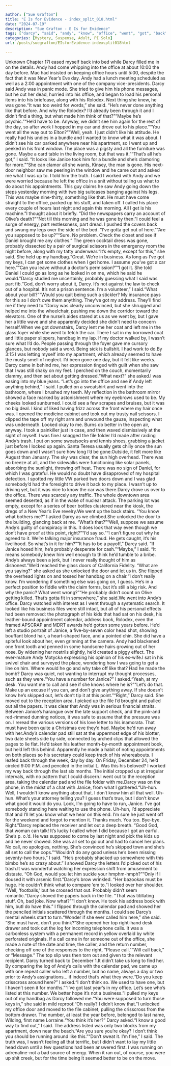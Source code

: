 ```yaml
---

author: ["Sue Grafton"]
title: "E Is for Evidence - index_split_018.html"
date: "2024-07-19"
description: "Sue Grafton - E Is for Evidence"
tags: ["darcy", "said", "andy", "know", "office", "went", "got", "back", "like", "see", "let", "call", "day", "well", "one", "think", "janice", "get", "left", "could", "probably", "file", "year", "appointment", "anything"]
categories: [Mystery, Suspense, Adult, PI Solo]
url: /posts/suegrafton/EIsforEvidence-indexsplit018html

---
```



Unknown
Chapter 17I eased myself back into bed while Darcy filled me in on the details. Andy had come whipping into the office at about 10:00 the day before. Mac had insisted on keeping office hours until 5:00, despite the fact that it was New Year’s Eve day. Andy had a lunch meeting scheduled as well as a 2:00 appointment with one of the company vice-presidents. Darcy said Andy was in panic mode. She tried to give him his phone messages, but he cut her dead, hurried into his office, and began to load his personal items into his briefcase, along with his Rolodex. Next thing she knew, he was gone.“It was too weird for words,” she said. “He’s never done anything like that before. And why the Rolodex? I’d already been through it and I didn’t find a thing, but what made him think of that?”“Maybe he’s psychic.”“He’d have to be. Anyway, we didn’t see him again for the rest of the day, so after work I hopped in my car and drove out to his place.”“You went all the way out to Elton?”“Well, yeah. I just didn’t like his attitude. He really had his undies in a bundle and I wanted to know what it was about. I didn’t see his car parked anywhere near his apartment, so I went up and peeked in his front window. The place was a pigsty and all the furniture was gone. Maybe a card table in the living room, but that was it.”“That’s all he’s got,” I said. “It looks like Janice took him for a bundle and she’s clamoring for more.”“She can clamor all she wants, Kinsey, the man is gone. His next-door neighbor saw me peering in the window and he came out and asked me what I was up to. I told him the truth. I said I worked with Andy and we were worried because he left the office in a snit without telling us what to do about his appointments. This guy claims he saw Andy going down the steps yesterday morning with two big suitcases banging against his legs. This was maybe nine-thirty, something like that. He must have come straight to the office, packed up his stuff, and taken off. I called his place every couple of hours last night and again this morning. All I get is his machine.”I thought about it briefly. “Did the newspapers carry an account of Olive’s death?”“Not till this morning and he was gone by then.”I could feel a surge of energy, part restlessness, part dread. I pushed the covers back and swung my legs over the side of the bed. “I’ve gotta get out of here.”“Are you supposed to be up?”“Sure. No problem. Check the closet and see if Daniel brought me any clothes.” The green cocktail dress was gone, probably dissected by a pair of surgical scissors in the emergency room the night before, along with my tatty underwear.“It’s empty, except for this,” she said. She held up my handbag.“Great. We’re in business. As long as I’ve got my keys, I can get some clothes when I get home. I assume you’ve got a car here.”“Can you leave without a doctor’s permission?”“I got it. She told Daniel I could go as long as he looked in on me, which he said he would.”Darcy studied me uncertainly, probably guessing what I said was part fib.“God, don’t worry about it, Darcy. It’s not against the law to check out of a hospital. It’s not a prison sentence. I’m a volunteer,” I said.“What about your bill?”“Would you quit being such a stickler? My insurance pays for this so I don’t owe them anything. They’ve got my address. They’ll find me if they need to.”Darcy was clearly unconvinced, but she shrugged and helped me into the wheelchair, pushing me down the corridor toward the elevators. One of the nurse’s aides stared at us as we went by, but I gave her a little wave and she apparently decided she didn’t need to concern herself.When we got downstairs, Darcy lent me her coat and left me in the glass foyer while she went to fetch the car. There I sat in my borrowed coat and little paper slippers, handbag in my lap. If my doctor walked by, I wasn’t sure what I’d do. People passing through the foyer gave me cursory glances, but nobody said a word. Being sick is bullshit. I had work to do.By 3:15 I was letting myself into my apartment, which already seemed to have the musty smell of neglect. I’d been gone one day, but it felt like weeks. Darcy came in behind me, her expression tinged with guilt when she saw that I was still shaky on my feet. I perched on the couch, momentarily clammy, and then set about getting dressed.“What next?” she asked.I was easing into my blue jeans. “Let’s go into the office and see if Andy left anything behind,” I said. I pulled on a sweatshirt and went into the bathroom, where I brushed my teeth. My reflection in the bathroom mirror showed a face marked by astonishment where my eyebrows used to be. My cheeks looked sunburned. I could see a few scrapes and bruises, but it was no big deal. I kind of liked having frizz across the front where my hair once was. I opened the medicine cabinet and took out my trusty nail scissors. I clipped the tape off my right arm and unwound the gauze, inspecting what was underneath. Looked okay to me. Burns do better in the open air, anyway. I took a painkiller just in case, and then waved dismissively at the sight of myself. I was fine.I snagged the file folder I’d made after raiding Andy’s trash. I put on some sweatsocks and tennis shoes, grabbing a jacket just before I locked up again. Santa Teresa usually gets chilly once the sun goes down and I wasn’t sure how long I’d be gone.Outside, it felt more like August than January. The sky was clear, the sun high overhead. There was no breeze at all, and the sidewalks were functioning like solar panels, absorbing the sunlight, throwing off heat. There was no sign of Daniel, for which I was grateful. He would no doubt have disapproved of my hospital defection. I spotted my little VW parked two doors down and I was glad somebody’d had the foresight to drive it back to my place. I wasn’t up to driving yet, but it was nice to know the car was there.Darcy drove us over to the office. There was scarcely any traffic. The whole downtown area seemed deserted, as if in the wake of nuclear attack. The parking lot was empty, except for a series of beer bottles clustered near the kiosk, the dregs of a New Year’s Eve revelry.We went up the back stairs. “You know what bothers me?” I asked Darcy as we climbed.She unlocked the door to the building, glancing back at me. “What’s that?”“Well, suppose we assume Andy’s guilty of conspiracy in this. It does look that way even though we don’t have proof at this point, right?”“I’d say so.”“I can’t figure out why he agreed to it. We’re talking major insurance fraud. He gets caught, it’s his livelihood. So what’s in it for him?”“It has to be a payoff,” Darcy said. “If Janice hosed him, he’s probably desperate for cash.”“Maybe,” I said. “It means somebody knew him well enough to think he’d tumble to a bribe. Andy’s always been a jerk, but I never really thought of him as dishonest.”We’d reached the glass doors of California Fidelity. “What are you saying?” she asked as she unlocked the door and let us in. She flipped the overhead lights on and tossed her handbag on a chair.“I don’t really know. I’m wondering if something else was going on, I guess. He’s in a perfect position to fiddle with the claim forms, but it’s still a big risk. And why the panic? What went wrong?”“He probably didn’t count on Olive getting killed. That’s gotta fit in somewhere,” she said.We went into Andy’s office. Darcy watched with interest as I went through a systematic search. It looked like his business files were still intact, but all of his personal effects had been removed: the photograph of his kids that had sat on his desk, his leather-bound appointment calendar, address book, Rolodex, even the framed APSCRAP and MDRT awards he’d gotten some years before. He’d left a studio portrait of Janice, a five-by-seven color head shot, showing bouffant blond hair, a heart-shaped face, and a pointed chin. She did have a spiteful look about her, even grinning at the camera. Andy had blackened one front tooth and penned in some handsome hairs growing out of her nose. By widening her nostrils slightly, he’d created a piggy effect. The ever-mature Andy Motycka expressing his opinion of his ex-wife.I sat in his swivel chair and surveyed the place, wondering how I was going to get a line on him. Where would he go and why take off like that? Had he made the bomb? Darcy was quiet, not wanting to interrupt my thought processes, such as they were.“You have a number for Janice?” I asked.“Yeah, at my desk. You want me to call and see if she knows where he is?”“Let’s do that. Make up an excuse if you can, and don’t give anything away. If she doesn’t know he’s skipped out, let’s don’t tip it at this point.”“Right,” Darcy said. She moved out to the reception area. I picked up the file I’d brought and pulled out all the papers. It was clear that Andy was in serious financial straits. Between Janice’s harangue over the late support check, and the pink-and red-rimmed dunning notices, it was safe to assume that the pressure was on. I reread the various versions of his love letter to his inamorata. That must have been quite a Christmas eve they’d had. Maybe he’d run away with her.Andy’s calendar pad still sat at the uppermost edge of his blotter, two date sheets side by side, connected by arched clips that allowed the pages to lie flat. He’d taken his leather month-by-month appointment book, but he’d left this behind. Apparently he made a habit of noting appointments on both places so his secretary could keep track of his whereabouts. I leafed back through the week, day by day. On Friday, December 24, he’d circled 9:00 P.M. and penciled in the initial L. Was this his beloved? I worked my way back through the last six months. The initial cropped up at irregular intervals, with no pattern that I could discern.I went out to the reception area, taking the calendar pad and the file folder with me.Darcy was on the phone, in the midst of a chat with Janice, from what I gathered.“Uh-hun. Well, I wouldn’t know anything about that. I don’t know him all that well. Uh-hun. What’s your attorney telling you? I guess that’s true, but I don’t know what good it would do you. Look, I’m going to have to run, Janice. I’ve got somebody standing here waiting to use the phone. Uh-hun, I’d appreciate that and I’ll let you know what we hear on this end. I’m sure he just went off for the weekend and forgot to mention it. Thanks much. You too. Bye-bye. Right.”Darcy replaced the receiver and let out a deep breath. “Good God, that woman can talk! It’s lucky I called when I did because I got an earful. She’s p. o.’d. He was supposed to come by last night and pick the kids up and he never showed. She was all set to go out and had to cancel her plans. No call, no apologies, nothing. She’s convinced he’s skipped town and she’s all set to call the cops.”“Wouldn’t do any good unless he’s been missing seventy-two hours,” I said. “He’s probably shacked up somewhere with this bimbo he’s so crazy about.” I showed Darcy the letters I’d picked out of his trash.It was wonderful watching her expression shift from amusement to distaste. “Oh God, would you let him suckle your hmphm-hmph?”“Only if I doused it with arsenic first.”Darcy’s brow wrinkled. “Her bazookas must be huge. He couldn’t think what to compare ’em to.”I looked over her shoulder. “Well, ‘footballs,’ but he crossed that out. Probably didn’t seem romantic.”Darcy shoved the papers back in the file. “That was titillating stuff. Oh, bad joke. Now what?”“I don’t know. He took his address book with him, butI do have this.” I flipped through the calendar pad and showed her the penciled initials scattered through the months. I could see Darcy’s mental wheels start to turn.“Wonder if she ever called him here,” she said. “She must have, don’t you think?”She opened her top right-hand desk drawer and took out the log for incoming telephone calls. It was a carbonless system with a permanent record in yellow overlaid by white perforated originals. If a call came in for someone out of the office, she made a note of the date and time, the caller, and the return number, checking off one of the responses to the right, “Please call,”“Will call back,” or “Message.” The top slip was then torn out and given to the relevant recipient. Darcy turned back to December 1.It didn’t take us long to find her. By comparing the log of Andy’s calls with the calendar pad, we came up with one repeat caller who left a number, but no name, always a day or two prior to Andy’s assignations... if indeed that’s what they were.“Do you keep crisscross around here?” I asked.“I don’t think so. We used to have one, but I haven’t seen it for months.”“I’ve got last year’s in my office. Let’s see who’s listed at this number. We better hope it’s not a business.”I pulled my keys out of my handbag as Darcy followed me.“You were supposed to turn those keys in,” she said in mild reproof.“Oh really? I didn’t know that.”I unlocked my office door and moved to the file cabinet, pulling the crisscross from the bottom drawer. The number, at least the year before, belonged to last name, Wilding, first name Lorraine.“You think it’s her?” Darcy asked.“I know a good way to find out,” I said. The address listed was only two blocks from my apartment, down near the beach.“Are you sure you’re okay? I don’t think you should be running around like this.”“Don’t sweat it. I’m fine,” I said. The truth was, I wasn’t feeling all that terrific, but I didn’t want to lay my little head down until a few questions had been answered first. I was running on adrenaline-not a bad source of energy. When it ran out, of course, you were up shit creek, but for the time being it seemed better to be on the move.
